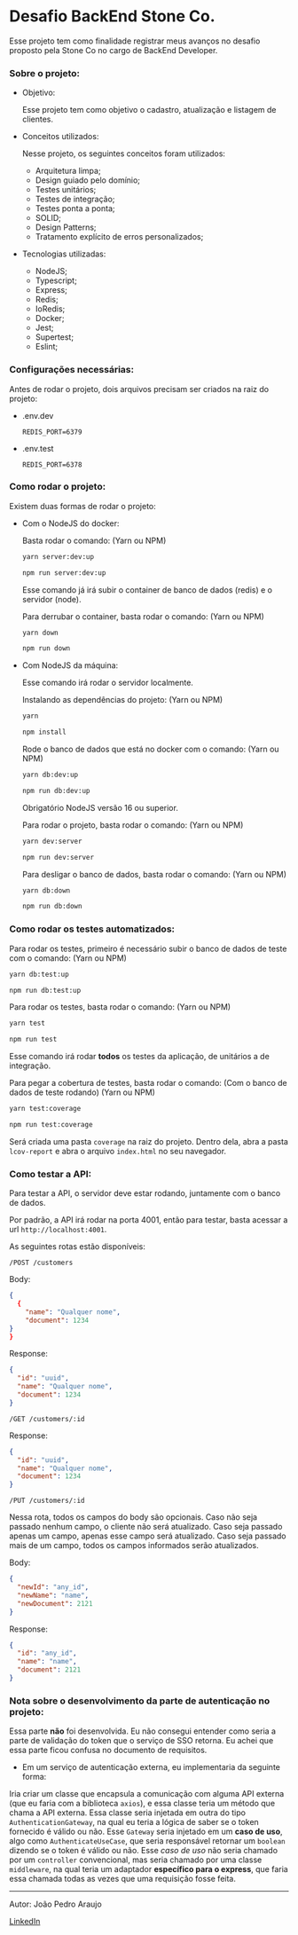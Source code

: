 # Desafio BackEnd Stone Co.

Esse projeto tem como finalidade registrar meus avanços no desafio proposto pela Stone Co no cargo de BackEnd Developer.

### Sobre o projeto:

- Objetivo:

  Esse projeto tem como objetivo o cadastro, atualização e listagem de clientes.

- Conceitos utilizados:

  Nesse projeto, os seguintes conceitos foram utilizados:

  - Arquitetura limpa;
  - Design guiado pelo domínio;
  - Testes unitários;
  - Testes de integração;
  - Testes ponta a ponta;
  - SOLID;
  - Design Patterns;
  - Tratamento explícito de erros personalizados;

- Tecnologias utilizadas:
  - NodeJS;
  - Typescript;
  - Express;
  - Redis;
  - IoRedis;
  - Docker;
  - Jest;
  - Supertest;
  - Eslint;

### Configurações necessárias:

Antes de rodar o projeto, dois arquivos precisam ser criados na raiz do projeto:

- .env.dev

  ```env
  REDIS_PORT=6379
  ```

- .env.test

  ```env
  REDIS_PORT=6378
  ```

### Como rodar o projeto:

Existem duas formas de rodar o projeto:

- Com o NodeJS do docker:

  Basta rodar o comando: (Yarn ou NPM)

  ```bash
  yarn server:dev:up

  npm run server:dev:up
  ```

  Esse comando já irá subir o container de banco de dados (redis) e o servidor (node).

  Para derrubar o container, basta rodar o comando: (Yarn ou NPM)

  ```bash
  yarn down

  npm run down
  ```

- Com NodeJS da máquina:

  Esse comando irá rodar o servidor localmente.

  Instalando as dependências do projeto: (Yarn ou NPM)

  ```bash
  yarn

  npm install
  ```

  Rode o banco de dados que está no docker com o comando: (Yarn ou NPM)

  ```bash
  yarn db:dev:up

  npm run db:dev:up
  ```

  Obrigatório NodeJS versão 16 ou superior.

  Para rodar o projeto, basta rodar o comando: (Yarn ou NPM)

  ```bash
  yarn dev:server

  npm run dev:server
  ```

  Para desligar o banco de dados, basta rodar o comando: (Yarn ou NPM)

  ```bash
  yarn db:down

  npm run db:down
  ```

### Como rodar os testes automatizados:

Para rodar os testes, primeiro é necessário subir o banco de dados de teste com o comando: (Yarn ou NPM)

```bash
yarn db:test:up

npm run db:test:up
```

Para rodar os testes, basta rodar o comando: (Yarn ou NPM)

```bash
yarn test

npm run test
```

Esse comando irá rodar **todos** os testes da aplicação, de unitários a de integração.

Para pegar a cobertura de testes, basta rodar o comando: (Com o banco de dados de teste rodando) (Yarn ou NPM)

```bash
yarn test:coverage

npm run test:coverage
```

Será criada uma pasta `coverage` na raiz do projeto. Dentro dela, abra a pasta `lcov-report` e abra o arquivo `index.html` no seu navegador.

### Como testar a API:

Para testar a API, o servidor deve estar rodando, juntamente com o banco de dados.

Por padrão, a API irá rodar na porta 4001, então para testar, basta acessar a url `http://localhost:4001`.

As seguintes rotas estão disponíveis:

`/POST /customers`

Body:

```json
{
  {
	"name": "Qualquer nome",
	"document": 1234
}
}
```

Response:

```json
{
  "id": "uuid",
  "name": "Qualquer nome",
  "document": 1234
}
```

`/GET /customers/:id`

Response:

```json
{
  "id": "uuid",
  "name": "Qualquer nome",
  "document": 1234
}
```

`/PUT /customers/:id`

Nessa rota, todos os campos do body são opcionais. Caso não seja passado nenhum campo, o cliente não será atualizado. Caso seja passado apenas um campo, apenas esse campo será atualizado. Caso seja passado mais de um campo, todos os campos informados serão atualizados.

Body:

```json
{
  "newId": "any_id",
  "newName": "name",
  "newDocument": 2121
}
```

Response:

```json
{
  "id": "any_id",
  "name": "name",
  "document": 2121
}
```

### Nota sobre o desenvolvimento da parte de autenticação no projeto:

Essa parte **não** foi desenvolvida. Eu não consegui entender como seria a parte de validação do token que o serviço de SSO retorna. Eu achei que essa parte ficou confusa no documento de requisitos.

- Em um serviço de autenticação externa, eu implementaria da seguinte forma:

Iria criar um classe que encapsula a comunicação com alguma API externa (que eu faria com a biblioteca `axios`), e essa classe teria um método que chama a API externa. Essa classe seria injetada em outra do tipo `AuthenticationGateway`, na qual eu teria a lógica de saber se o token fornecido é válido ou não. Esse `Gateway` seria injetado em um **caso de uso**, algo como `AuthenticateUseCase`, que seria responsável retornar um `boolean` dizendo se o token é válido ou não. Esse _caso de uso_ não seria chamado por um `controller` convencional, mas seria chamado por uma classe `middleware`, na qual teria um adaptador **específico para o express**, que faria essa chamada todas as vezes que uma requisição fosse feita.

---

Autor: João Pedro Araujo

[LinkedIn](https://www.linkedin.com/in/joaopedroasz/)
